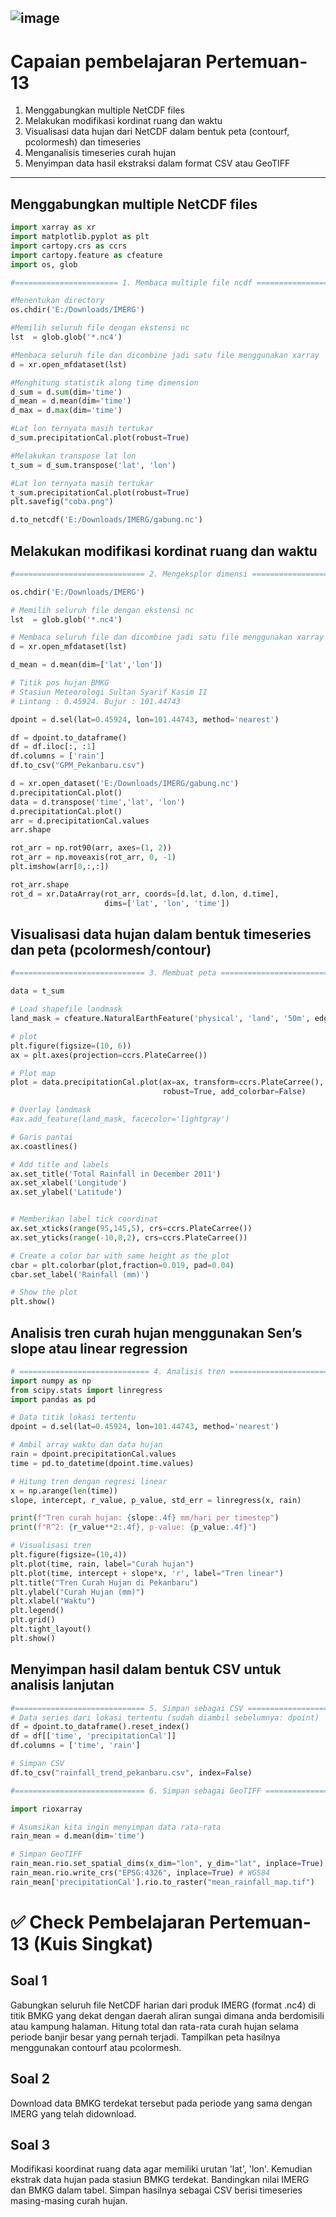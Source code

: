 ![image](https://github.com/user-attachments/assets/88a6f9ad-ee8e-48fd-827c-e059e1a25877)
---
# Capaian pembelajaran Pertemuan-13
  1. Menggabungkan multiple NetCDF files
  2. Melakukan modifikasi kordinat ruang dan waktu
  3. Visualisasi data hujan dari NetCDF dalam bentuk peta (contourf, pcolormesh) dan timeseries
  4. Menganalisis timeseries curah hujan 
  5. Menyimpan data hasil ekstraksi dalam format CSV atau GeoTIFF

---
## Menggabungkan multiple NetCDF files

```python
import xarray as xr
import matplotlib.pyplot as plt
import cartopy.crs as ccrs
import cartopy.feature as cfeature
import os, glob

#======================= 1. Membaca multiple file ncdf ====================== #

#Menentukan directory
os.chdir('E:/Downloads/IMERG')

#Memilih seluruh file dengan ekstensi nc 
lst  = glob.glob('*.nc4')

#Membaca seluruh file dan dicombine jadi satu file menggunakan xarray
d = xr.open_mfdataset(lst)

#Menghitung statistik along time dimension
d_sum = d.sum(dim='time')
d_mean = d.mean(dim='time')
d_max = d.max(dim='time')

#Lat lon ternyata masih tertukar
d_sum.precipitationCal.plot(robust=True)

#Melakukan transpose lat lon
t_sum = d_sum.transpose('lat', 'lon')

#Lat lon ternyata masih tertukar
t_sum.precipitationCal.plot(robust=True)
plt.savefig("coba.png")

d.to_netcdf('E:/Downloads/IMERG/gabung.nc')
```

## Melakukan modifikasi kordinat ruang dan waktu

```python
#============================= 2. Mengeksplor dimensi ============================= #

os.chdir('E:/Downloads/IMERG')

# Memilih seluruh file dengan ekstensi nc
lst  = glob.glob('*.nc4')

# Membaca seluruh file dan dicombine jadi satu file menggunakan xarray
d = xr.open_mfdataset(lst)

d_mean = d.mean(dim=['lat','lon'])

# Titik pos hujan BMKG
# Stasiun Meteorologi Sultan Syarif Kasim II
# Lintang : 0.45924. Bujur : 101.44743

dpoint = d.sel(lat=0.45924, lon=101.44743, method='nearest')

df = dpoint.to_dataframe()
df = df.iloc[:, :1]
df.columns = ['rain']
df.to_csv("GPM_Pekanbaru.csv")

```

```python
d = xr.open_dataset('E:/Downloads/IMERG/gabung.nc')
d.precipitationCal.plot()
data = d.transpose('time','lat', 'lon')
d.precipitationCal.plot()
arr = d.precipitationCal.values
arr.shape

rot_arr = np.rot90(arr, axes=(1, 2))
rot_arr = np.moveaxis(rot_arr, 0, -1)
plt.imshow(arr[0,:,:])

rot_arr.shape
rot_d = xr.DataArray(rot_arr, coords=[d.lat, d.lon, d.time], 
                     dims=['lat', 'lon', 'time'])

```

## Visualisasi data hujan dalam bentuk timeseries dan peta (pcolormesh/contour)
```python
#============================= 3. Membuat peta ============================ #

data = t_sum

# Load shapefile landmask
land_mask = cfeature.NaturalEarthFeature('physical', 'land', '50m', edgecolor='face')

# plot
plt.figure(figsize=(10, 6))
ax = plt.axes(projection=ccrs.PlateCarree())

# Plot map
plot = data.precipitationCal.plot(ax=ax, transform=ccrs.PlateCarree(), cmap='rainbow', 
                                  robust=True, add_colorbar=False)

# Overlay landmask
#ax.add_feature(land_mask, facecolor='lightgray')

# Garis pantai
ax.coastlines()

# Add title and labels
ax.set_title('Total Rainfall in December 2011')
ax.set_xlabel('Longitude')
ax.set_ylabel('Latitude')


# Memberikan label tick coordinat 
ax.set_xticks(range(95,145,5), crs=ccrs.PlateCarree())
ax.set_yticks(range(-10,8,2), crs=ccrs.PlateCarree())

# Create a color bar with same height as the plot
cbar = plt.colorbar(plot,fraction=0.019, pad=0.04)
cbar.set_label('Rainfall (mm)')

# Show the plot
plt.show()

```
## Analisis tren curah hujan menggunakan Sen’s slope atau linear regression

```python
# ============================= 4. Analisis tren ============================= #
import numpy as np
from scipy.stats import linregress
import pandas as pd

# Data titik lokasi tertentu
dpoint = d.sel(lat=0.45924, lon=101.44743, method='nearest')

# Ambil array waktu dan data hujan
rain = dpoint.precipitationCal.values
time = pd.to_datetime(dpoint.time.values)

# Hitung tren dengan regresi linear
x = np.arange(len(time))
slope, intercept, r_value, p_value, std_err = linregress(x, rain)

print(f"Tren curah hujan: {slope:.4f} mm/hari per timestep")
print(f"R^2: {r_value**2:.4f}, p-value: {p_value:.4f}")

# Visualisasi tren
plt.figure(figsize=(10,4))
plt.plot(time, rain, label="Curah hujan")
plt.plot(time, intercept + slope*x, 'r', label="Tren linear")
plt.title("Tren Curah Hujan di Pekanbaru")
plt.ylabel("Curah Hujan (mm)")
plt.xlabel("Waktu")
plt.legend()
plt.grid()
plt.tight_layout()
plt.show()
```

## Menyimpan hasil dalam bentuk CSV untuk analisis lanjutan

```python
#============================= 5. Simpan sebagai CSV ============================= #
# Data series dari lokasi tertentu (sudah diambil sebelumnya: dpoint)
df = dpoint.to_dataframe().reset_index()
df = df[['time', 'precipitationCal']]
df.columns = ['time', 'rain']

# Simpan CSV
df.to_csv("rainfall_trend_pekanbaru.csv", index=False)

#============================= 6. Simpan sebagai GeoTIFF ============================= #

import rioxarray

# Asumsikan kita ingin menyimpan data rata-rata
rain_mean = d.mean(dim='time')

# Simpan GeoTIFF
rain_mean.rio.set_spatial_dims(x_dim="lon", y_dim="lat", inplace=True)
rain_mean.rio.write_crs("EPSG:4326", inplace=True) # WGS84
rain_mean['precipitationCal'].rio.to_raster("mean_rainfall_map.tif")
```
# ✅ Check Pembelajaran Pertemuan-13 (Kuis Singkat)
## Soal 1
Gabungkan seluruh file NetCDF harian dari produk IMERG (format .nc4) di titik BMKG yang dekat dengan daerah aliran sungai dimana anda berdomisili atau kampung halaman. 
Hitung total dan rata-rata curah hujan selama periode banjir besar yang pernah terjadi. Tampilkan peta hasilnya menggunakan contourf atau pcolormesh.

## Soal 2
Download data BMKG terdekat tersebut pada periode yang sama dengan IMERG yang telah didownload.

## Soal 3
Modifikasi koordinat ruang data agar memiliki urutan 'lat', 'lon'. 
Kemudian ekstrak data hujan pada stasiun BMKG terdekat. 
Bandingkan nilai IMERG dan BMKG dalam tabel. Simpan hasilnya sebagai CSV berisi timeseries masing-masing curah hujan.
